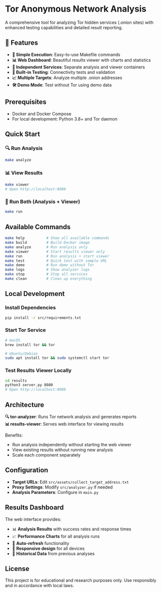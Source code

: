 # Tor Anonymous Network Analysis

A comprehensive tool for analyzing Tor hidden services (.onion sites) with enhanced testing capabilities and detailed result reporting.

## 🚀 Features

- **🎯 Simple Execution**: Easy-to-use Makefile commands
- **📊 Web Dashboard**: Beautiful results viewer with charts and statistics
- **🔄 Independent Services**: Separate analysis and viewer containers
- **🧪 Built-in Testing**: Connectivity tests and validation
- **📈 Multiple Targets**: Analyze multiple .onion addresses
- **🛠 Demo Mode**: Test without Tor using demo data

## Prerequisites

- Docker and Docker Compose
- For local development: Python 3.8+ and Tor daemon

## Quick Start

### 🔍 Run Analysis

```bash
make analyze
```

### 📊 View Results

```bash
make viewer
# Open http://localhost:8080
```

### 🚀 Run Both (Analysis + Viewer)

```bash
make run
```

## Available Commands

```bash
make help          # Show all available commands
make build         # Build Docker image
make analyze       # Run analysis only
make viewer        # Start results viewer only
make run           # Run analysis + start viewer
make test          # Quick test with sample URL
make demo          # Run demo without Tor
make logs          # Show analyzer logs
make stop          # Stop all services
make clean         # Clean up everything
```

## Local Development

### Install Dependencies

```bash
pip install -r src/requirements.txt
```

### Start Tor Service

```bash
# macOS
brew install tor && tor

# Ubuntu/Debian
sudo apt install tor && sudo systemctl start tor
```

### Test Results Viewer Locally

```bash
cd results
python3 server.py 8080
# Open http://localhost:8080
```

## Architecture

**🔍 tor-analyzer**: Runs Tor network analysis and generates reports  
**📊 results-viewer**: Serves web interface for viewing results

Benefits:

- Run analysis independently without starting the web viewer
- View existing results without running new analysis
- Scale each component separately

## Configuration

- **Target URLs**: Edit `src/assets/collect_target_address.txt`
- **Proxy Settings**: Modify `src/analyzer.py` if needed
- **Analysis Parameters**: Configure in `main.py`

## Results Dashboard

The web interface provides:

- 📊 **Analysis Results** with success rates and response times
- 📈 **Performance Charts** for all analysis runs  
- 🔄 **Auto-refresh** functionality
- 📱 **Responsive design** for all devices
- 📅 **Historical Data** from previous analyses

## License

This project is for educational and research purposes only. Use responsibly and in accordance with local laws.
